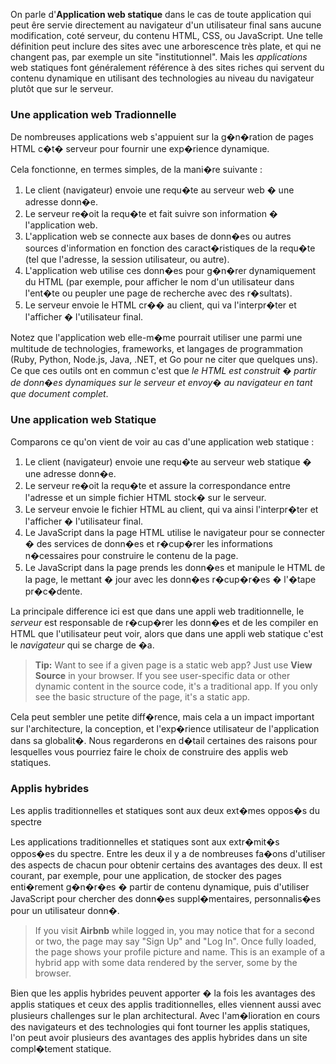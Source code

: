 
On parle d'**Application web statique** dans le cas de toute application qui peut êre servie
directement au navigateur d'un utilisateur final sans aucune modification, coté serveur, du 
contenu HTML, CSS, ou JavaScript. Une telle définition peut inclure des sites avec une arborescence très plate, 
et qui ne changent pas, par exemple un site "institutionnel". Mais les *applications* web statiques 
font généralement référence à des sites riches qui servent du contenu dynamique en utilisant
des technologies au niveau du navigateur plutôt que sur le serveur.


### Une application web Tradionnelle

De nombreuses applications web s'appuient sur la g�n�ration de pages HTML c�t� serveur
pour fournir une exp�rience dynamique.

Cela fonctionne, en termes simples, de la mani�re suivante :

1. Le client (navigateur) envoie une requ�te au serveur web � une adresse donn�e.
2. Le serveur re�oit la requ�te et fait suivre son information � l'application web.
3. L'application web se connecte aux bases de donn�es ou autres sources d'information
   en fonction des caract�ristiques de la requ�te (tel que l'adresse, la session utilisateur, ou autre).
4. L'application web utilise ces donn�es pour g�n�rer dynamiquement du HTML (par exemple, pour afficher
   le nom d'un utilisateur dans l'ent�te ou peupler une page de recherche avec des r�sultats).
5. Le serveur envoie le HTML cr�� au client, qui va l'interpr�ter et l'afficher � l'utilisateur final.

Notez que l'application web elle-m�me pourrait utiliser une parmi une multitude de technologies, frameworks,
et langages de programmation (Ruby, Python, Node.js, Java, .NET, et Go pour ne citer que quelques uns).
Ce que ces outils ont en commun c'est que *le HTML est construit � partir de donn�es dynamiques sur le serveur
et envoy� au navigateur en tant que document complet*.

### Une application web Statique

Comparons ce qu'on vient de voir au cas d'une application web statique :

1. Le client (navigateur) envoie une requ�te au serveur web statique � une adresse donn�e.
2. Le serveur re�oit la requ�te et assure la correspondance entre l'adresse et un simple fichier HTML
   stock� sur le serveur.
3. Le serveur envoie le fichier HTML au client, qui va ainsi l'interpr�ter et l'afficher � l'utilisateur final.
4. Le JavaScript dans la page HTML utilise le navigateur pour se connecter � des services de donn�es et 
   r�cup�rer les informations n�cessaires pour construire le contenu de la page.
5. Le JavaScript dans la page prends les donn�es et manipule le HTML de la page, le mettant � jour
   avec les donn�es r�cup�r�es � l'�tape pr�c�dente.
   
La principale difference ici est que dans une appli web traditionnelle, le *serveur* est responsable de
r�cup�rer les donn�es et de les compiler en HTML que l'utilisateur peut voir, alors que dans une appli web statique
c'est le *navigateur* qui se charge de �a.

> **Tip:** Want to see if a given page is a static web app? Just use **View Source** in your browser. If you
> see user-specific data or other dynamic content in the source code, it's a traditional app. If you
> only see the basic structure of the page, it's a static app.

Cela peut sembler une petite diff�rence, mais cela a un impact important sur l'architecture, la conception,
et l'exp�rience utilisateur de l'application dans sa globalit�. Nous regarderons en d�tail certaines des raisons
pour lesquelles vous pourriez faire le choix de construire des applis web statiques.

### Applis hybrides

Les applis traditionnelles et statiques sont aux deux ext�mes oppos�s du spectre

Les applications traditionnelles et statiques sont aux extr�mit�s oppos�es du spectre. Entre les deux il y a 
de nombreuses fa�ons d'utiliser des aspects de chacun pour obtenir certains des avantages des deux. 
Il est courant, par exemple, pour une application, de stocker des pages enti�rement g�n�r�es � partir de 
contenu dynamique, puis d'utiliser JavaScript pour chercher des donn�es suppl�mentaires, personnalis�es
pour un utilisateur donn�.

> If you visit **Airbnb** while logged in, you may notice that for a second or two, the page may say
> "Sign Up" and "Log In". Once fully loaded, the page shows your profile picture and name. This is an
> example of a hybrid app with some data rendered by the server, some by the browser.

Bien que les applis hybrides peuvent apporter � la fois les avantages des applis statiques et ceux des applis
traditionnelles, elles viennent aussi avec plusieurs challenges sur le plan architectural.
Avec l'am�lioration en cours des navigateurs et des technologies qui font tourner les applis statiques,
l'on peut avoir plusieurs des avantages des applis hybrides dans un site compl�tement statique.

